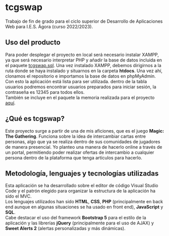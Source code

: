 # tcgswap
Trabajo de fin de grado para el ciclo superior de Desarrollo de Aplicaciones Web para I.E.S. Ágora (curso 2022/2023).

## Uso del producto
Para poder desplegar el proyecto en local será necesario instalar XAMPP, ya que será necesario 
interpretar PHP y añadir la base de datos incluida en el paquete [tcgswap.sql](https://github.com/daesbudev/tcgswap/blob/main/tcgswap.sql).
Una vez instalado XAMPP, debemos dirigirnos a la ruta donde se haya instalado y situarnos 
en la carpeta **htdocs**. Una vez ahí, clonamos el repositorio e importamos la base de datos
en phpMyAdmin. <br>
Con esto la aplicación está lista para ser utilizada. dentro de la tabla usuarios podremos
encontrar usuarios preparados para iniciar sesión, la contraseña es 12345 para todos ellos. <br>
También se incluye en el paquete la memoria realizada para el proyecto [aquí](https://github.com/daesbudev/tcgswap/blob/main/2W_Estévez_Bueso_Dario.pdf).


## ¿Qué es tcgswap?
Este proyecto surge a partir de una de mis aficiones, que es el juego **Magic: The
Gathering**. Funciona sobre la idea de intercambiar cartas entre personas, algo que ya
se realiza dentro de sus comunidades de jugadores de manera presencial. Yo planteo
una manera de hacerlo online a través de un portal, permitiendo poder realizar ofertas
de intercambio a cualquier persona dentro de la plataforma que tenga artículos para
hacerlo.

## Metodología, lenguajes y tecnologías utilizadas
Esta aplicación se ha desarrollado sobre el editor de código Visual Studio Code y el patrón elegido para 
organizar la estructura de la aplicación ha sido el MVC.<br>
Los lenguajes utilizados han sido **HTML**, **CSS**, **PHP** (principalmente en back end aunque en algunas situaciones se ha usado en front end),
**JavaScript** y **SQL**. <br>
Cabe destacar el uso del framework **Bootstrap 5** para el estilo de la aplicación y
las librerías **jQuery** (principalmente para el uso de AJAX) y **Sweet Alerts 2** (alertas personalizadas y más dinámicas).   
